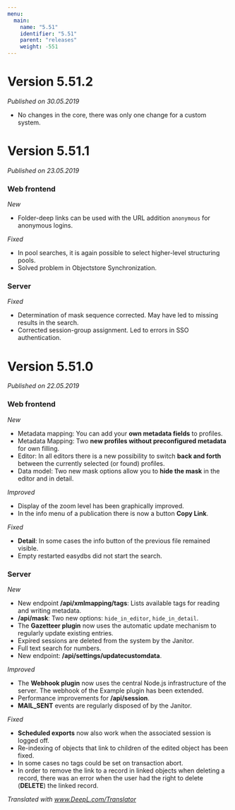 ```yaml
---
menu:
  main:
    name: "5.51"
    identifier: "5.51"
    parent: "releases"
    weight: -551
---
```


# Version 5.51.2

*Published on 30.05.2019*

* No changes in the core, there was only one change for a custom system.

# Version 5.51.1

*Published on 23.05.2019*

### Web frontend

*New*

- Folder-deep links can be used with the URL addition `anonymous` for anonymous logins.

*Fixed*

- In pool searches, it is again possible to select higher-level structuring pools. 
- Solved problem in Objectstore Synchronization.

### Server

*Fixed*

- Determination of mask sequence corrected. May have led to missing results in the search.
- Corrected session-group assignment. Led to errors in SSO authentication.

# Version 5.51.0

*Published on 22.05.2019*

### Web frontend

*New*

- Metadata mapping: You can add your **own metadata fields** to profiles.
- Metadata Mapping: Two **new profiles without preconfigured metadata** for own filling.
- Editor: In all editors there is a new possibility to switch **back and forth** between the currently selected (or found) profiles.
- Data model: Two new mask options allow you to **hide the mask** in the editor and in detail.

*Improved*

- Display of the zoom level has been graphically improved.
- In the info menu of a publication there is now a button **Copy Link**.

*Fixed*

- **Detail**: In some cases the info button of the previous file remained visible.
- Empty restarted easydbs did not start the search.

### Server

*New*

- New endpoint **/api/xmlmapping/tags**: Lists available tags for reading and writing metadata.
- **/api/mask**: Two new options: `hide_in_editor`, `hide_in_detail`. 
- The **Gazetteer plugin** now uses the automatic update mechanism to regularly update existing entries.
- Expired sessions are deleted from the system by the Janitor.
- Full text search for numbers.
- New endpoint: **/api/settings/updatecustomdata**.

*Improved*

- The **Webhook plugin** now uses the central Node.js infrastructure of the server. The webhook of the Example plugin has been extended.
- Performance improvements for **/api/session**.
- **MAIL_SENT** events are regularly disposed of by the Janitor.

*Fixed*

- **Scheduled exports** now also work when the associated session is logged off.
- Re-indexing of objects that link to children of the edited object has been fixed.
- In some cases no tags could be set on transaction abort.
- In order to remove the link to a record in linked objects when deleting a record, there was an error when the user had the right to delete (**DELETE**) the linked record.

*Translated with www.DeepL.com/Translator*